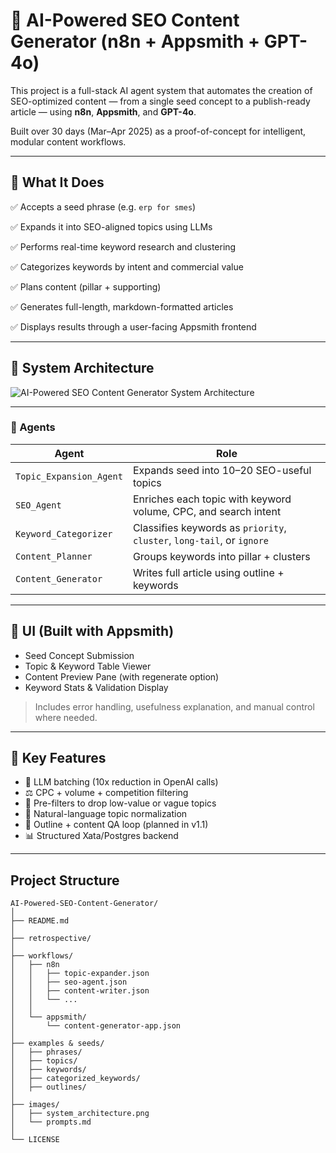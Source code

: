 # 🧠 AI-Powered SEO Content Generator (n8n + Appsmith + GPT-4o)

This project is a full-stack AI agent system that automates the creation of SEO-optimized content — from a single seed concept to a publish-ready article — using **n8n**, **Appsmith**, and **GPT-4o**.

Built over 30 days (Mar–Apr 2025) as a proof-of-concept for intelligent, modular content workflows.

---

## 🚀 What It Does


✅ Accepts a seed phrase (e.g. `erp for smes`)

✅ Expands it into SEO-aligned topics using LLMs

✅ Performs real-time keyword research and clustering

✅ Categorizes keywords by intent and commercial value

✅ Plans content (pillar + supporting)

✅ Generates full-length, markdown-formatted articles

✅ Displays results through a user-facing Appsmith frontend

---

## 🧱 System Architecture

![AI-Powered SEO Content Generator System Architecture](../main/images/sys_architecture.png)


---

### 🔗 Agents

| Agent | Role |
| --- | --- |
| `Topic_Expansion_Agent` | Expands seed into 10–20 SEO-useful topics |
| `SEO_Agent` | Enriches each topic with keyword volume, CPC, and search intent |
| `Keyword_Categorizer` | Classifies keywords as `priority`, `cluster`, `long-tail`, or `ignore` |
| `Content_Planner` | Groups keywords into pillar + clusters |
| `Content_Generator` | Writes full article using outline + keywords |

---

## 📸 UI (Built with Appsmith)

- Seed Concept Submission
- Topic & Keyword Table Viewer
- Content Preview Pane (with regenerate option)
- Keyword Stats & Validation Display

> Includes error handling, usefulness explanation, and manual control where needed.
> 

---

## 🧠 Key Features

- 🔁 LLM batching (10x reduction in OpenAI calls)
- ⚖️ CPC + volume + competition filtering
- 🧼 Pre-filters to drop low-value or vague topics
- 🧠 Natural-language topic normalization
- 🧪 Outline + content QA loop (planned in v1.1)
- 📊 Structured Xata/Postgres backend

---

## Project Structure 

```plaintext
AI-Powered-SEO-Content-Generator/
│
├── README.md
│
├── retrospective/
│
├── workflows/
│   ├── n8n
│   │ 	├──	topic-expander.json
│   │ 	├──	seo-agent.json
│   │ 	├──	content-writer.json
│   │ 	└── ...	
│   │
│	└── appsmith/
│   	└── content-generator-app.json
│
├── examples & seeds/
│   ├── phrases/
│   ├── topics/
│   ├── keywords/
│   ├── categorized_keywords/
│   ├── outlines/
│
├── images/
│   ├── system_architecture.png
│   └── prompts.md
│
└── LICENSE
